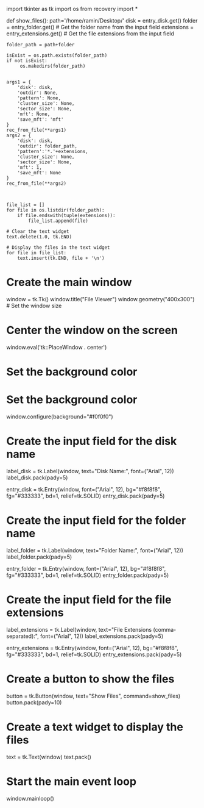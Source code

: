 import tkinter as tk
import os
from recovery import * 

def show_files():
    path='/home/ramin/Desktop/'
    disk = entry_disk.get()
    folder = entry_folder.get()  # Get the folder name from the input field
    extensions = entry_extensions.get()  # Get the file extensions from the input field
    
    folder_path = path+folder

    isExist = os.path.exists(folder_path)
    if not isExist:
         os.makedirs(folder_path)


    args1 = {
        'disk': disk,
        'outdir': None,
        'pattern': None,
        'cluster_size': None,
        'sector_size': None,
        'mft': None,
        'save_mft': 'mft'
    }
    rec_from_file(**args1)
    args2 = {
        'disk': disk,
        'outdir': folder_path,
        'pattern':'*.'+extensions,
        'cluster_size': None,
        'sector_size': None,
        'mft': 1,
        'save_mft': None
    }
    rec_from_file(**args2)



    file_list = []
    for file in os.listdir(folder_path):
        if file.endswith(tuple(extensions)):
            file_list.append(file)

    # Clear the text widget
    text.delete(1.0, tk.END)

    # Display the files in the text widget
    for file in file_list:
        text.insert(tk.END, file + '\n')

# Create the main window
window = tk.Tk()
window.title("File Viewer")
window.geometry("400x300")  # Set the window size

# Center the window on the screen
window.eval('tk::PlaceWindow . center')

# Set the background color
# Set the background color
window.configure(background="#f0f0f0")


# Create the input field for the disk name
label_disk = tk.Label(window, text="Disk Name:", font=("Arial", 12))
label_disk.pack(pady=5)

entry_disk = tk.Entry(window, font=("Arial", 12), bg="#f8f8f8", fg="#333333", bd=1, relief=tk.SOLID)
entry_disk.pack(pady=5)



# Create the input field for the folder name
label_folder = tk.Label(window, text="Folder Name:", font=("Arial", 12))
label_folder.pack(pady=5)

entry_folder = tk.Entry(window, font=("Arial", 12), bg="#f8f8f8", fg="#333333", bd=1, relief=tk.SOLID)
entry_folder.pack(pady=5)

# Create the input field for the file extensions
label_extensions = tk.Label(window, text="File Extensions (comma-separated):", font=("Arial", 12))
label_extensions.pack(pady=5)

entry_extensions = tk.Entry(window, font=("Arial", 12), bg="#f8f8f8", fg="#333333", bd=1, relief=tk.SOLID)
entry_extensions.pack(pady=5)
# Create a button to show the files
button = tk.Button(window, text="Show Files", command=show_files)
button.pack(pady=10)

# Create a text widget to display the files
text = tk.Text(window)
text.pack()

# Start the main event loop
window.mainloop()
